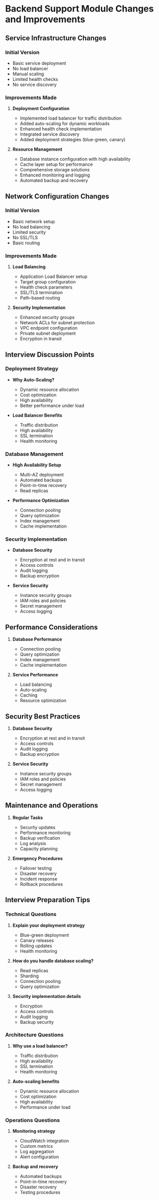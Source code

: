 # Backend Support Module Changes and Improvements

## Service Infrastructure Changes
### Initial Version
- Basic service deployment
- No load balancer
- Manual scaling
- Limited health checks
- No service discovery

### Improvements Made
1. **Deployment Configuration**
   - Implemented load balancer for traffic distribution
   - Added auto-scaling for dynamic workloads
   - Enhanced health check implementation
   - Integrated service discovery
   - Added deployment strategies (blue-green, canary)

2. **Resource Management**
   - Database instance configuration with high availability
   - Cache layer setup for performance
   - Comprehensive storage solutions
   - Enhanced monitoring and logging
   - Automated backup and recovery

## Network Configuration Changes
### Initial Version
- Basic network setup
- No load balancing
- Limited security
- No SSL/TLS
- Basic routing

### Improvements Made
1. **Load Balancing**
   - Application Load Balancer setup
   - Target group configuration
   - Health check parameters
   - SSL/TLS termination
   - Path-based routing

2. **Security Implementation**
   - Enhanced security groups
   - Network ACLs for subnet protection
   - VPC endpoint configuration
   - Private subnet deployment
   - Encryption in transit

## Interview Discussion Points

### Deployment Strategy
- **Why Auto-Scaling?**
  - Dynamic resource allocation
  - Cost optimization
  - High availability
  - Better performance under load

- **Load Balancer Benefits**
  - Traffic distribution
  - High availability
  - SSL termination
  - Health monitoring

### Database Management
- **High Availability Setup**
  - Multi-AZ deployment
  - Automated backups
  - Point-in-time recovery
  - Read replicas

- **Performance Optimization**
  - Connection pooling
  - Query optimization
  - Index management
  - Cache implementation

### Security Implementation
- **Database Security**
  - Encryption at rest and in transit
  - Access controls
  - Audit logging
  - Backup encryption

- **Service Security**
  - Instance security groups
  - IAM roles and policies
  - Secret management
  - Access logging

## Performance Considerations
1. **Database Performance**
   - Connection pooling
   - Query optimization
   - Index management
   - Cache implementation

2. **Service Performance**
   - Load balancing
   - Auto-scaling
   - Caching
   - Resource optimization

## Security Best Practices
1. **Database Security**
   - Encryption at rest and in transit
   - Access controls
   - Audit logging
   - Backup encryption

2. **Service Security**
   - Instance security groups
   - IAM roles and policies
   - Secret management
   - Access logging

## Maintenance and Operations
1. **Regular Tasks**
   - Security updates
   - Performance monitoring
   - Backup verification
   - Log analysis
   - Capacity planning

2. **Emergency Procedures**
   - Failover testing
   - Disaster recovery
   - Incident response
   - Rollback procedures

## Interview Preparation Tips

### Technical Questions
1. **Explain your deployment strategy**
   - Blue-green deployment
   - Canary releases
   - Rolling updates
   - Health monitoring

2. **How do you handle database scaling?**
   - Read replicas
   - Sharding
   - Connection pooling
   - Query optimization

3. **Security implementation details**
   - Encryption
   - Access controls
   - Audit logging
   - Backup security

### Architecture Questions
1. **Why use a load balancer?**
   - Traffic distribution
   - High availability
   - SSL termination
   - Health monitoring

2. **Auto-scaling benefits**
   - Dynamic resource allocation
   - Cost optimization
   - High availability
   - Performance under load

### Operations Questions
1. **Monitoring strategy**
   - CloudWatch integration
   - Custom metrics
   - Log aggregation
   - Alert configuration

2. **Backup and recovery**
   - Automated backups
   - Point-in-time recovery
   - Disaster recovery
   - Testing procedures 